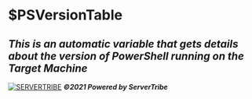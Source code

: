 # **$PSVersionTable**
***This is an automatic variable that gets details about the version of PowerShell running on the Target Machine***
---
[![SERVERTRIBE](https://www.servertribe.com/wp-content/themes/mars/assets/images/attune_logo.svg)](https://www.servertribe.com/)
***&copy;2021 Powered by ServerTribe***